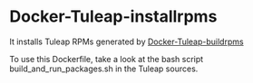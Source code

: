 # Docker-Tuleap-installrpms

It installs Tuleap RPMs generated by [Docker-Tuleap-buildrpms](https://github.com/Enalean/docker-tuleap-buildrpms)

To use this Dockerfile, take a look at the bash script build\_and\_run\_packages.sh in the Tuleap sources.
